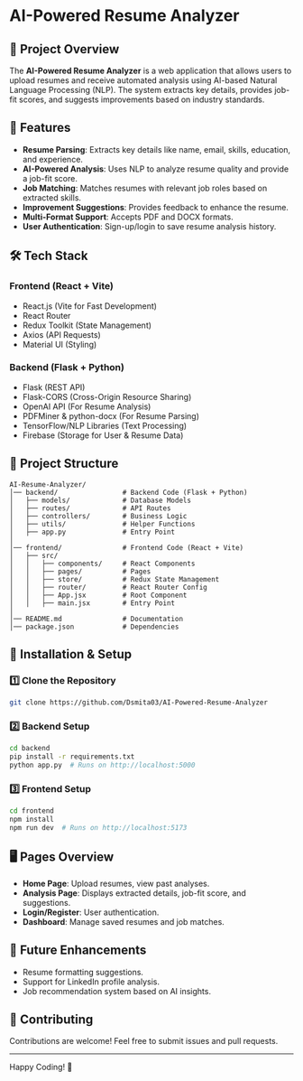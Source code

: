 # AI-Powered Resume Analyzer

## 📌 Project Overview
The **AI-Powered Resume Analyzer** is a web application that allows users to upload resumes and receive automated analysis using AI-based Natural Language Processing (NLP). The system extracts key details, provides job-fit scores, and suggests improvements based on industry standards.

## 🚀 Features
- **Resume Parsing**: Extracts key details like name, email, skills, education, and experience.
- **AI-Powered Analysis**: Uses NLP to analyze resume quality and provide a job-fit score.
- **Job Matching**: Matches resumes with relevant job roles based on extracted skills.
- **Improvement Suggestions**: Provides feedback to enhance the resume.
- **Multi-Format Support**: Accepts PDF and DOCX formats.
- **User Authentication**: Sign-up/login to save resume analysis history.

## 🛠️ Tech Stack
### **Frontend** (React + Vite)
- React.js (Vite for Fast Development)
- React Router
- Redux Toolkit (State Management)
- Axios (API Requests)
- Material UI (Styling)

### **Backend** (Flask + Python)
- Flask (REST API)
- Flask-CORS (Cross-Origin Resource Sharing)
- OpenAI API (For Resume Analysis)
- PDFMiner & python-docx (For Resume Parsing)
- TensorFlow/NLP Libraries (Text Processing)
- Firebase (Storage for User & Resume Data)

## 📂 Project Structure
```
AI-Resume-Analyzer/
│── backend/                # Backend Code (Flask + Python)
│   ├── models/             # Database Models
│   ├── routes/             # API Routes
│   ├── controllers/        # Business Logic
│   ├── utils/              # Helper Functions
│   ├── app.py              # Entry Point
│
│── frontend/               # Frontend Code (React + Vite)
│   ├── src/
│   │   ├── components/     # React Components
│   │   ├── pages/          # Pages
│   │   ├── store/          # Redux State Management
│   │   ├── router/         # React Router Config
│   │   ├── App.jsx         # Root Component
│   │   ├── main.jsx        # Entry Point
│
│── README.md               # Documentation
│── package.json            # Dependencies
```

## 🔧 Installation & Setup
### 1️⃣ Clone the Repository
```sh
git clone https://github.com/Dsmita03/AI-Powered-Resume-Analyzer
```

### 2️⃣ Backend Setup
```sh
cd backend
pip install -r requirements.txt
python app.py  # Runs on http://localhost:5000
```

### 3️⃣ Frontend Setup
```sh
cd frontend
npm install
npm run dev  # Runs on http://localhost:5173
```

## 🖥️ Pages Overview
- **Home Page**: Upload resumes, view past analyses.
- **Analysis Page**: Displays extracted details, job-fit score, and suggestions.
- **Login/Register**: User authentication.
- **Dashboard**: Manage saved resumes and job matches.

## 🌟 Future Enhancements
- Resume formatting suggestions.
- Support for LinkedIn profile analysis.
- Job recommendation system based on AI insights.

## 🤝 Contributing
Contributions are welcome! Feel free to submit issues and pull requests.

---
Happy Coding! 🚀
